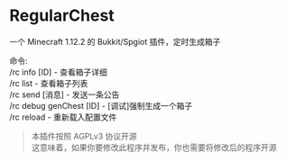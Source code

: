# RegularChest
一个 Minecraft 1.12.2 的 Bukkit/Spgiot 插件，定时生成箱子  
  
命令:   
/rc info [ID] - 查看箱子详细  
/rc list - 查看箱子列表  
/rc send [消息] - 发送一条公告  
/rc debug genChest [ID] - [调试]强制生成一个箱子  
/rc reload - 重新载入配置文件  
  
> 本插件按照 AGPLv3 协议开源  
> 这意味着，如果你要修改此程序并发布，你也需要将修改后的程序开源
